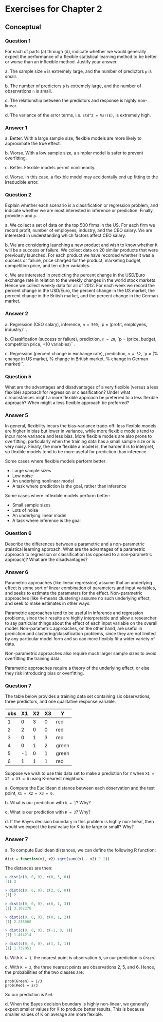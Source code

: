 # Exercises for Chapter 2

## Conceptual

### Question 1

For each of parts (a) through (d), indicate whether we would generally
expect the performance of a flexible statistical learning method to be better or
worse than an inflexible method. Justify your answer.

a. The sample size `n` is extremely large, and the number of predictors `p` is
   small.

b. The number of predictors `p` is extremely large, and the number of
   observations `n` is small.

c. The relationship between the predictors and response is highly non-linear.

d. The variance of the error terms, i.e. `std^2 = Var(E)`, is extremely high.

### Answer 1

a. Better. With a large sample size, flexible models are more likely to
   approximate the true effect.

b. Worse. With a low sample size, a simpler model is safer to prevent
   overfitting.

c. Better. Flexible models permit nonlinearity.

d. Worse. In this case, a flexible model may accidentally end up fitting to 
   the irreducible error.

### Question 2

Explain whether each scenario is a classification or regression problem, and
indicate whether we are most interested in inference or prediction. Finally,
provide `n` and `p`.

a. We collect a set of data on the top 500 firms in the US. For each firm we
record profit, number of employees, industry, and the CEO salary. We are
interested in understanding which factors affect CEO salary.

b. We are considering launching a new product and wish to know whether it will
be a success or failure. We collect data on 20 similar products that were
previously launched. For each product we have recorded whether it was a success
or failure, price charged for the product, marketing budget, competition price,
and ten other variables.

c. We are interested in predicting the percent change in the USD/Euro exchange
rate in relation to the weekly changes in the world stock markets. Hence we
collect weekly data for all of 2012. For each week we record the percent change
in the USD/Euro, the percent change in the US market, the percent change in the
British market, and the percent change in the German market.

### Answer 2

a. Regression (CEO salary), inference, `n = 500`, `p = (profit, employees,
industry)``.

b. Classification (success or failure), prediction, `n = 20`, `p = (price, budget,
competition price, +10 variables)``.

c. Regression (percent change in exchange rate), prediction, `n = 52`, `p = (%
change in US market, % change in British market, % change in German market)``.

### Question 5

What are the advantages and disadvantages of a very flexible (versus a less
flexible) approach for regression or classification? Under what circumstances
might a more flexible approach be preferred to a less flexible approach? When
might a less flexible approach be preferred?

### Answer 5

In general, flexibility incurs the bias-variance trade-off: less flexible models
are higher in bias but lower in variance, while more flexible models tend to
incur more variance and less bias. More flexible models are also prone to
overfitting, particularly when the training data has a small sample size or is
very noisy. Finally, the more flexible a model is, the harder it is to
interpret, so flexible models tend to be more useful for prediction than
inference.

Some cases where flexible models perform better:

- Large sample sizes
- Low noise
- An underlying nonlinear model
- A task where prediction is the goal, rather than inference 

Some cases where inflexible models perform better:

- Small sample sizes
- Lots of noise
- An underlying linear model
- A task where inference is the goal

### Question 6

Describe the differences between a parametric and a non-parametric staistical
learning approach. What are the advantages of a parametric approach to
regression or classification (as opposed to a non-parametric approach)? What are
the disadvantages?

### Answer 6

Parametric approaches (like linear regression) assume that an underlying effect is some sort of linear
combination of parameters and input variables, and seeks to estimate the
parameters for the effect. Non-parametric approaches (like K-means clustering)
assume no such underlying effect, and seek to make estimates in other ways.

Parametric approaches tend to be useful in inference and regression problems, since their
results are highly interpretable and allow a researcher to say particular things
about the effect of each input variable on the overall model. Non-parametric
approaches, on the other hand, are useful in prediction and clustering/classification
problems, since they are not limited by any particular model form and so can
more flexibly fit a wider variety of data. 

Non-parametric approaches also require much larger sample sizes to avoid overfitting the training data.

Parametric approaches require a theory of the underlying effect, or else they
risk introducing bias or overfitting.

### Question 7

The table below provides a training data set containing six observations, three
predictors, and one qualitative response variable.

obs | X1 | X2 | X3 |   Y   |
--- | -- | -- | -- | ----- |
1   | 0  | 3  | 0  | red   |
2   | 2  | 0  | 0  | red   |
3   | 0  | 1  | 3  | red   |
4   | 0  | 1  | 2  | green |
5   | -1 | 0  | 1  | green |
6   | 1  | 1  | 1  | red   |

Suppose we wish to use this data set to make a prediction for `Y` when `X1 = X2
= X3 = 0` using K-nearest neighbors.

a. Compute the Euclidean distance between each observation and the test point,
`X1 = X2 = X3 = 0`.

b. What is our prediction with `K = 1`? Why?

c. What is our prediction with `K = 3`? Why?

d. If the Bayes decision boundary in this problem is highly non-linear, then
would we expect the _best_ value for K to be large or small? Why?

### Answer 7

a. To compute Euclidean distances, we can define the following R function:

```r
dist = function(x1, x2) sqrt(sum((x1 - x2) ^ 2))
```

The distances are then:

```r
> dist(c(0, 0, 0), c(0, 3, 0))
[1] 3

> dist(c(0, 0, 0), c(2, 0, 0))
[1] 2

> dist(c(0, 0, 0), c(0, 1, 3))
[1] 3.162278

> dist(c(0, 0, 0), c(0, 1, 2))
[1] 2.236068

> dist(c(0, 0, 0), c(-1, 0, 1))
[1] 1.414214

> dist(c(0, 0, 0), c(1, 1, 1))
[1] 1.732051
```

b. With `K = 1`, the nearest point is observation 5, so our prediction is `Green`.

c. With `K = 3`, the three nearest points are observations 2, 5, and 6. Hence,
the probabilities of the two classes are:

```
prob(Green) = 1/3
prob(Red) = 2/3
```

So our prediction is `Red`.

d. When the Bayes decision boundary is highly non-linear, we generally expect
smaller values for K to produce better results. This is because smaller values
of K on average are more flexible.
